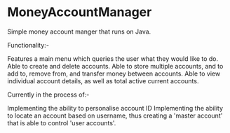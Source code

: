 # MoneyAccountManager

Simple money account manger that runs on Java. 

Functionality:-

Features a main menu which queries the user what they would like to do.
Able to create and delete accounts.
Able to store multiple accounts, and to add to, remove from, and transfer money between accounts.
Able to view individual account details, as well as total active current accounts.

Currently in the process of:-

Implementing the ability to personalise account ID
Implementing the ability to locate an account based on username, thus creating a 'master account' that is able to control 'user accounts'.
